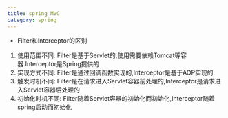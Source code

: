 ```yaml
---
title: spring MVC
category: spring
---
```


- Filter和Interceptor的区别
1. 使用范围不同: Filter是基于Servlet的,使用需要依赖Tomcat等容器.Interceptor是Spring提供的
2. 实现方式不同: Filter是通过回调函数实现的,Interceptor是基于AOP实现的
3. 触发时机不同: Filter是在请求进入Servlet容器前处理的,Interceptor是请求进入Servlet容器后处理的
4. 初始化时机不同: Filter随着Servlet容器的初始化而初始化,Interceptor随着spring启动而初始化

